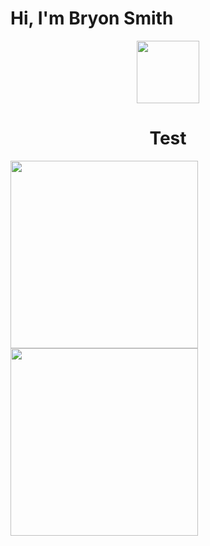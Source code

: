 # Hi, I'm Bryon Smith
<div id="header" align="center">
  <img src="https://media.giphy.com/media/M9gbBd9nbDrOTu1Mqx/giphy.gif" width="100"/>
</div>
<h1 align="center">Test</h1>

<div id="middle">
<img src="https://media.giphy.com/media/2A75RyXVzzSI2bx4Gj/giphy-downsized.gif" width="300"/>
</div>
<div id="bottom">
<img src="https://media.giphy.com/media/110F1JFzWKtiA8/giphy.gif" width="300"/>
</div>